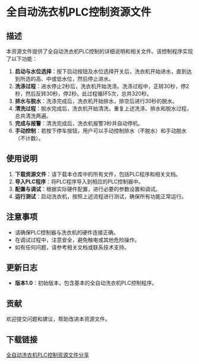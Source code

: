 # 全自动洗衣机PLC控制资源文件

## 描述

本资源文件提供了全自动洗衣机PLC控制的详细说明和相关文件。该控制程序实现了以下功能：

1. **启动与水位选择**：按下启动按钮及水位选择开关后，洗衣机开始进水，直到达到所选的高、中或低水位，然后停止进水。
2. **洗涤过程**：进水停止2秒后，洗衣机开始洗涤。洗涤过程中，正转30秒，停2秒，然后反转30秒，停2秒。此过程循环5次，总共320秒。
3. **排水与脱水**：洗涤完成后，洗衣机开始排水，排空后进行30秒的脱水。
4. **清洗过程**：脱水完成后，洗衣机开始清洗，重复上述洗涤、排水和脱水过程，总共清洗两遍。
5. **完成与报警**：清洗完成后，洗衣机报警3秒并自动停机。
6. **手动控制**：若按下停车按钮，用户可以手动控制排水（不脱水）和手动脱水（不计数）。

## 使用说明

1. **下载资源文件**：请下载本仓库中的所有文件，包括PLC程序和相关文档。
2. **导入PLC程序**：将PLC程序导入到相应的PLC控制器中。
3. **配置与调试**：根据实际硬件配置，进行必要的参数设置和调试。
4. **运行测试**：启动洗衣机，按照上述流程进行测试，确保所有功能正常运行。

## 注意事项

- 请确保PLC控制器与洗衣机的硬件连接正确。
- 在调试过程中，注意安全，避免触电或其他危险操作。
- 如有任何问题，请参考相关文档或联系技术支持。

## 更新日志

- **版本1.0**：初始版本，包含基本的全自动洗衣机PLC控制程序。

## 贡献

欢迎提交问题和建议，帮助改进本资源文件。

## 下载链接

[全自动洗衣机PLC控制资源文件分享](https://pan.quark.cn/s/de4c76b69352)